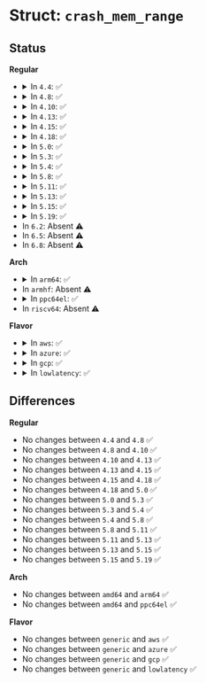 # Struct: <code>crash_mem_range</code>

## Status
<b>Regular</b>
<ul>
<li>
<details>
<summary>In <code>4.4</code>: ✅</summary>

```c
struct crash_mem_range {
    u64 start;
    u64 end;
};
```
</details>
</li>
<li>
<details>
<summary>In <code>4.8</code>: ✅</summary>

```c
struct crash_mem_range {
    u64 start;
    u64 end;
};
```
</details>
</li>
<li>
<details>
<summary>In <code>4.10</code>: ✅</summary>

```c
struct crash_mem_range {
    u64 start;
    u64 end;
};
```
</details>
</li>
<li>
<details>
<summary>In <code>4.13</code>: ✅</summary>

```c
struct crash_mem_range {
    u64 start;
    u64 end;
};
```
</details>
</li>
<li>
<details>
<summary>In <code>4.15</code>: ✅</summary>

```c
struct crash_mem_range {
    u64 start;
    u64 end;
};
```
</details>
</li>
<li>
<details>
<summary>In <code>4.18</code>: ✅</summary>

```c
struct crash_mem_range {
    u64 start;
    u64 end;
};
```
</details>
</li>
<li>
<details>
<summary>In <code>5.0</code>: ✅</summary>

```c
struct crash_mem_range {
    u64 start;
    u64 end;
};
```
</details>
</li>
<li>
<details>
<summary>In <code>5.3</code>: ✅</summary>

```c
struct crash_mem_range {
    u64 start;
    u64 end;
};
```
</details>
</li>
<li>
<details>
<summary>In <code>5.4</code>: ✅</summary>

```c
struct crash_mem_range {
    u64 start;
    u64 end;
};
```
</details>
</li>
<li>
<details>
<summary>In <code>5.8</code>: ✅</summary>

```c
struct crash_mem_range {
    u64 start;
    u64 end;
};
```
</details>
</li>
<li>
<details>
<summary>In <code>5.11</code>: ✅</summary>

```c
struct crash_mem_range {
    u64 start;
    u64 end;
};
```
</details>
</li>
<li>
<details>
<summary>In <code>5.13</code>: ✅</summary>

```c
struct crash_mem_range {
    u64 start;
    u64 end;
};
```
</details>
</li>
<li>
<details>
<summary>In <code>5.15</code>: ✅</summary>

```c
struct crash_mem_range {
    u64 start;
    u64 end;
};
```
</details>
</li>
<li>
<details>
<summary>In <code>5.19</code>: ✅</summary>

```c
struct crash_mem_range {
    u64 start;
    u64 end;
};
```
</details>
</li>
<li>
In <code>6.2</code>: Absent ⚠️
</li>
<li>
In <code>6.5</code>: Absent ⚠️
</li>
<li>
In <code>6.8</code>: Absent ⚠️
</li>
</ul>
<b>Arch</b>
<ul>
<li>
<details>
<summary>In <code>arm64</code>: ✅</summary>

```c
struct crash_mem_range {
    u64 start;
    u64 end;
};
```
</details>
</li>
<li>
In <code>armhf</code>: Absent ⚠️
</li>
<li>
<details>
<summary>In <code>ppc64el</code>: ✅</summary>

```c
struct crash_mem_range {
    u64 start;
    u64 end;
};
```
</details>
</li>
<li>
In <code>riscv64</code>: Absent ⚠️
</li>
</ul>
<b>Flavor</b>
<ul>
<li>
<details>
<summary>In <code>aws</code>: ✅</summary>

```c
struct crash_mem_range {
    u64 start;
    u64 end;
};
```
</details>
</li>
<li>
<details>
<summary>In <code>azure</code>: ✅</summary>

```c
struct crash_mem_range {
    u64 start;
    u64 end;
};
```
</details>
</li>
<li>
<details>
<summary>In <code>gcp</code>: ✅</summary>

```c
struct crash_mem_range {
    u64 start;
    u64 end;
};
```
</details>
</li>
<li>
<details>
<summary>In <code>lowlatency</code>: ✅</summary>

```c
struct crash_mem_range {
    u64 start;
    u64 end;
};
```
</details>
</li>
</ul>

## Differences
<b>Regular</b>
<ul>
<li>
No changes between <code>4.4</code> and <code>4.8</code> ✅
</li>
<li>
No changes between <code>4.8</code> and <code>4.10</code> ✅
</li>
<li>
No changes between <code>4.10</code> and <code>4.13</code> ✅
</li>
<li>
No changes between <code>4.13</code> and <code>4.15</code> ✅
</li>
<li>
No changes between <code>4.15</code> and <code>4.18</code> ✅
</li>
<li>
No changes between <code>4.18</code> and <code>5.0</code> ✅
</li>
<li>
No changes between <code>5.0</code> and <code>5.3</code> ✅
</li>
<li>
No changes between <code>5.3</code> and <code>5.4</code> ✅
</li>
<li>
No changes between <code>5.4</code> and <code>5.8</code> ✅
</li>
<li>
No changes between <code>5.8</code> and <code>5.11</code> ✅
</li>
<li>
No changes between <code>5.11</code> and <code>5.13</code> ✅
</li>
<li>
No changes between <code>5.13</code> and <code>5.15</code> ✅
</li>
<li>
No changes between <code>5.15</code> and <code>5.19</code> ✅
</li>
</ul>
<b>Arch</b>
<ul>
<li>
No changes between <code>amd64</code> and <code>arm64</code> ✅
</li>
<li>
No changes between <code>amd64</code> and <code>ppc64el</code> ✅
</li>
</ul>
<b>Flavor</b>
<ul>
<li>
No changes between <code>generic</code> and <code>aws</code> ✅
</li>
<li>
No changes between <code>generic</code> and <code>azure</code> ✅
</li>
<li>
No changes between <code>generic</code> and <code>gcp</code> ✅
</li>
<li>
No changes between <code>generic</code> and <code>lowlatency</code> ✅
</li>
</ul>
